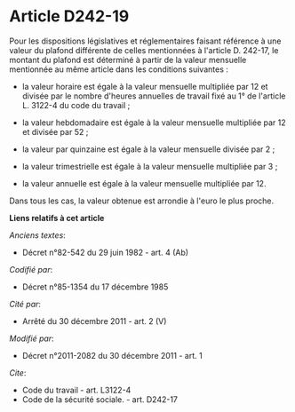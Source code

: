 # Article D242-19

Pour les dispositions législatives et réglementaires faisant référence à une valeur du plafond différente de celles
mentionnées à l'article D. 242-17, le montant du plafond est déterminé à partir de la valeur mensuelle mentionnée au même
article dans les conditions suivantes :

- la valeur horaire est égale à la valeur mensuelle multipliée par 12 et divisée par le nombre d'heures annuelles de travail
fixé au 1° de l'article L. 3122-4 du code du travail ;

- la valeur hebdomadaire est égale à la valeur mensuelle multipliée par 12 et divisée par 52 ;

- la valeur par quinzaine est égale à la valeur mensuelle divisée par 2 ;

- la valeur trimestrielle est égale à la valeur mensuelle multipliée par 3 ;

- la valeur annuelle est égale à la valeur mensuelle multipliée par 12. 

Dans tous les cas, la valeur obtenue est arrondie à l'euro le plus proche.

**Liens relatifs à cet article**

_Anciens textes_:

  - Décret n°82-542 du 29 juin 1982 - art. 4 (Ab)

_Codifié par_:

  - Décret n°85-1354 du 17 décembre 1985

_Cité par_:

  - Arrêté du 30 décembre 2011 - art. 2 (V)

_Modifié par_:

  - Décret n°2011-2082 du 30 décembre 2011 - art. 1

_Cite_:

  - Code du travail - art. L3122-4
  - Code de la sécurité sociale. - art. D242-17
